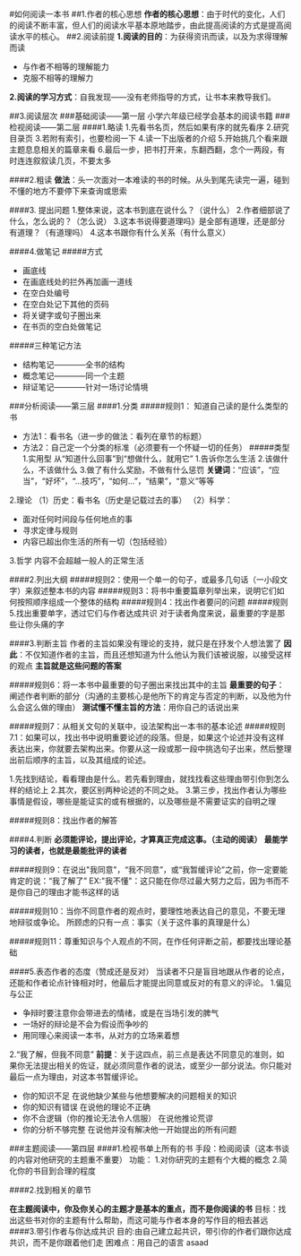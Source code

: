 #如何阅读一本书
##1.作者的核心思想
**作者的核心思想**：由于时代的变化，人们的阅读不断丰富，但人们的阅读水平基本原地踏步，由此提高阅读的方式是提高阅读水平的核心。
##2.阅读前提
**1.阅读的目的**：为获得资讯而读，以及为求得理解而读
- 与作者不相等的理解能力
- 克服不相等的理解力

**2.阅读的学习方式**：自我发现——没有老师指导的方式，让书本来教导我们。

##3.阅读层次
###基础阅读——第一层
小学六年级已经学会基本的阅读书籍
###检视阅读——第二层
####1.略读
1.先看书名页，然后如果有序的就先看序
2.研究目录页
3.若附有索引，也要检阅一下
4.读一下出版者的介绍
5.开始挑几个看来跟主题息息相关的篇章来看
6.最后一步，把书打开来，东翻西翻，念个一两段，有时连连叙叙读几页，不要太多

####2.粗读
**做法**：头一次面对一本难读的书的时候。从头到尾先读完一遍，碰到不懂的地方不要停下来查询或思索

####3. 提出问题
1.整体来说，这本书到底在说什么？（说什么）
2.作者细部说了什么，怎么说的？（怎么说）
3.这本书说得要道理吗》是全部有道理，还是部分有道理？（有道理吗）
4.这本书跟你有什么关系（有什么意义）

####4.做笔记
#####方式
- 画底线
- 在画底线处的拦外再加画一道线
- 在空白处编号
- 在空白处记下其他的页码
- 将关键字或句子圈出来
- 在书页的空白处做笔记

#####三种笔记方法
- 结构笔记————全书的结构
- 概念笔记————同一个主题
- 辩证笔记————针对一场讨论情境

###分析阅读——第三层
####1.分类
#####规则1： 知道自己读的是什么类型的书
- 方法1：看书名（进一步的做法：看列在章节的标题）
- 方法2：自己定一个分类的标准（必须要有一个怀疑一切的任务）
#####类型
1.实用型
从“知道什么回事”到“想做什么，就用它”
1.告诉你怎么生活
2.该做什么，不该做什么
3.做了有什么奖励，不做有什么惩罚
**关键词**：“应该”，“应当”，“好坏”，“...技巧”，“如何...”，“结果”，“意义”等等

2.理论
（1）历史：看书名（历史是记载过去的事）
（2）科学：
- 面对任何时间段与任何地点的事
- 寻求定律与规则
- 内容已超出你生活的所有一切（包括经验）

3.哲学
内容不会超越一般人的正常生活

####2.列出大纲
#####规则2：使用一个单一的句子，或最多几句话（一小段文字）来叙述整本书的内容
#####规则3：将书中重要篇章列举出来，说明它们如何按照顺序组成一个整体的结构
#####规则4：找出作者要问的问题
#####规则5.找出重要单字，透过它们与作者达成共识
对于读者角度来说，最重要的字是那些让你头痛的字

####3.判断主旨
作者的主旨如果没有理论的支持，就只是在抒发个人想法罢了
**因此**：不仅知道作者的主旨，而且还想知道为什么他认为我们该被说服，以接受这样的观点
**主旨就是这些问题的答案**

#####规则6：将一本书中最重要的句子圈出来找出其中的主旨
**最重要的句子**：阐述作者判断的部分（沟通的主要核心是他所下的肯定与否定的判断，以及他为什么会这么做的理由）
**测试懂不懂主旨的方法**：用你自己的话说出来

#####规则7：从相关文句的关联中，设法架构出一本书的基本论述
#####规则7.1：如果可以，找出书中说明重要论述的段落。但是，如果这个论述并没有这样表达出来，你就要去架构出来。你要从这一段或那一段中挑选句子出来，然后整理出前后顺序的主旨，以及其组成的论述。

1.先找到结论，看看理由是什么。若先看到理由，就找找看这些理由带引你到怎么样的结论上
2.其次，要区别两种论述的不同之处。
3.第三步，找出作者认为哪些事情是假设，哪些是能证实的或有根据的，以及哪些是不需要证实的自明之理

#####规则8：找出作者的解答

####4.判断
**必须能评论，提出评论，才算真正完成这事。（主动的阅读）**
**最能学习的读者，也就是最能批评的读者**

#####规则9：在说出"我同意"，“我不同意”，或“我暂缓评论”之前，你一定要能肯定的说：“我了解了”
EX:"我不懂"：这只能在你尽过最大努力之后，因为书而不是你自己的理由才能书这样的话

#####规则10：当你不同意作者的观点时，要理性地表达自己的意见，不要无理地辩驳或争论。
所顾虑的只有一点：事实（关于这件事的真理是什么）

#####规则11：尊重知识与个人观点的不同，在作任何评断之前，都要找出理论基础

####5.表态作者的态度（赞成还是反对）
当读者不只是盲目地跟从作者的论点，还能和作者论点针锋相对时，他最后才能提出同意或反对的有意义的评论。
1.偏见与公正
- 争辩时要注意你会带进去的情绪，或是在当场引发的脾气
- 一场好的辩论是不会为假设而争吵的
- 用同理心来阅读一本书，从对方的立场来着想

2.“我了解，但我不同意”
**前提**：关于这四点，前三点是表达不同意见的准则，如果你无法提出相关的佐证，就必须同意作者的说法，或至少一部分说法。你只能对最后一点为理由，对这本书暂缓评论。
- 你的知识不足
在说他缺少某些与他想要解决的问题相关的知识
- 你的知识有错误
在说他的理论不正确
- 你不合逻辑（你的推论无法令人信服）
在说他推论荒谬
- 你的分析不够完整
在说他并没有解决他一开始提出的所有问题


###主题阅读——第四层
####1.检视书单上所有的书
手段：检阅阅读（这本书谈的内容对他研究的主题重不重要）
功能：
1.对你研究的主题有个大概的概念
2.简化你的书目到合理的程度

####2.找到相关的章节

**在主题阅读中，你及你关心的主题才是基本的重点，而不是你阅读的书**
目标：找出这些书对你的主题有什么帮助，而这可能与作者本身的写作目的相去甚远
####3.带引作者与你达成共识
目的:由自己建立起共识，带引你的作者们跟你达成共识，而不是你跟着他们走
困难点：用自己的语言
asaad